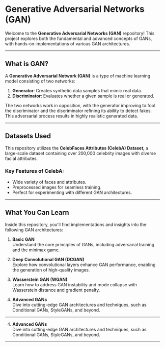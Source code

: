 # Generative Adversarial Networks (GAN)

Welcome to the **Generative Adversarial Networks (GAN)** repository! This project explores both the fundamental and advanced concepts of GANs, with hands-on implementations of various GAN architectures.

---

## What is GAN?

A **Generative Adversarial Network (GAN)** is a type of machine learning model consisting of two networks:  
1. **Generator**: Creates synthetic data samples that mimic real data.  
2. **Discriminator**: Evaluates whether a given sample is real or generated.  

The two networks work in opposition, with the generator improving to fool the discriminator and the discriminator refining its ability to detect fakes. This adversarial process results in highly realistic generated data.

---

## Datasets Used

This repository utilizes the **CelebFaces Attributes (CelebA) Dataset**, a large-scale dataset containing over 200,000 celebrity images with diverse facial attributes.  

### Key Features of CelebA:
- Wide variety of faces and attributes.  
- Preprocessed images for seamless training.  
- Perfect for experimenting with different GAN architectures.  

---

## What You Can Learn

Inside this repository, you'll find implementations and insights into the following GAN architectures:

1. **Basic GAN**  
   Understand the core principles of GANs, including adversarial training and the minimax game.  

2. **Deep Convolutional GAN (DCGAN)**  
   Explore how convolutional layers enhance GAN performance, enabling the generation of high-quality images.  

3. **Wasserstein GAN (WGAN)**  
   Learn how to address GAN instability and mode collapse with Wasserstein distance and gradient penalty.  

4. **Advanced GANs**  
   Dive into cutting-edge GAN architectures and techniques, such as Conditional GANs, StyleGANs, and beyond.

---

4. **Advanced GANs**  
   Dive into cutting-edge GAN architectures and techniques, such as Conditional GANs, StyleGANs, and beyond.

---


